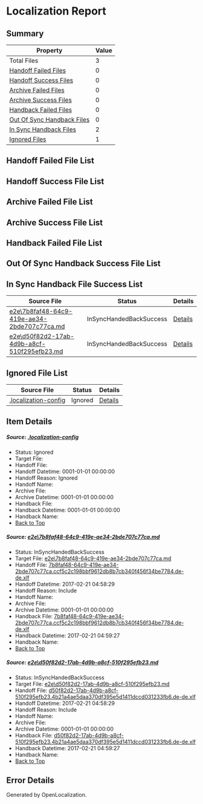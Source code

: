 # <a name='report-top'></a> Localization Report

## Summary
 Property | Value 
 -------- | ----- 
 Total Files | 3
[ Handoff Failed Files ](#handoff-failed-list)| 0
[ Handoff Success Files ](#handoff-success-list)| 0
[ Archive Failed Files ](#archive-failed-list)| 0
[ Archive Success Files ](#archive-success-list)| 0
[ Handback Failed Files ](#handback-failed-list)| 0
[ Out Of Sync Handback Files ](#outofsync-handback-success-list)| 0
[ In Sync Handback Files ](#insync-handback-success-list)| 2
[ Ignored Files ](#ignored-list)| 1

## <a name='handoff-failed-list'></a> Handoff Failed File List

## <a name='handoff-success-list'></a> Handoff Success File List

## <a name='archive-failed-list'></a> Archive Failed File List

## <a name='archive-success-list'></a> Archive Success File List

## <a name='handback-failed-list'></a> Handback Failed File List

## <a name='outofsync-handback-success-list'></a> Out Of Sync Handback Success File List

## <a name='insync-handback-success-list'></a> In Sync Handback File Success List
 Source File | Status | Details 
 ----------- | ------ | ------- 
 [e2e\7b8faf48-64c9-419e-ae34-2bde707c77ca.md](https://github.com/OpenLocalizationTestOrg/ol-test4/blob/c2c7dc53cb90eeac678aca694c5a0cd0d4cfa015/e2e/7b8faf48-64c9-419e-ae34-2bde707c77ca.md) | InSyncHandedBackSuccess | [Details](#79231ed1751ac87642ff29ab1712902cd519cb0c1)
 [e2e\d50f82d2-17ab-4d9b-a8cf-510f295efb23.md](https://github.com/OpenLocalizationTestOrg/ol-test4/blob/c2c7dc53cb90eeac678aca694c5a0cd0d4cfa015/e2e/d50f82d2-17ab-4d9b-a8cf-510f295efb23.md) | InSyncHandedBackSuccess | [Details](#e9991c7c3e7275cbf9709d4a96ed772f5f6090c52)

## <a name='ignored-list'></a> Ignored File List
 Source File | Status | Details 
 ----------- | ------ | ------- 
 [.localization-config](https://github.com/OpenLocalizationTestOrg/ol-test4/blob/c2c7dc53cb90eeac678aca694c5a0cd0d4cfa015/.localization-config) | Ignored | [Details](#cb0632cf59c1387fc1742bfb9fa3c47f87e2e5c90)

## Item Details
##### <a name='cb0632cf59c1387fc1742bfb9fa3c47f87e2e5c90'></a> Source: [.localization-config](https://github.com/OpenLocalizationTestOrg/ol-test4/blob/c2c7dc53cb90eeac678aca694c5a0cd0d4cfa015/.localization-config)
* Status: Ignored
* Target File: 
* Handoff File: 
* Handoff Datetime: 0001-01-01 00:00:00
* Handoff Reason: Ignored
* Handoff Name: 
* Archive File: 
* Archive Datetime: 0001-01-01 00:00:00
* Handback File: 
* Handback Datetime: 0001-01-01 00:00:00
* Handback Name: 
* [Back to Top](#report-top)

##### <a name='79231ed1751ac87642ff29ab1712902cd519cb0c1'></a> Source: [e2e\7b8faf48-64c9-419e-ae34-2bde707c77ca.md](https://github.com/OpenLocalizationTestOrg/ol-test4/blob/c2c7dc53cb90eeac678aca694c5a0cd0d4cfa015/e2e/7b8faf48-64c9-419e-ae34-2bde707c77ca.md)
* Status: InSyncHandedBackSuccess
* Target File: [e2e\7b8faf48-64c9-419e-ae34-2bde707c77ca.md](https://github.com/OpenLocalizationTestOrg/ol-test4-dede/blob/9365c6cb8dd947072a7abae14a4a1ac987e172e6/e2e/7b8faf48-64c9-419e-ae34-2bde707c77ca.md)
* Handoff File: [7b8faf48-64c9-419e-ae34-2bde707c77ca.ccf5c2c198bbf9612db8b7cb340f456f34be7784.de-de.xlf](https://github.com/OpenLocalizationTestOrg/ol-test4-handoff/blob/e5ddad87edef436e6b01f161ddf464414a0268b8/ol-handoff/OpenLocalizationTestOrg/ol-test4-dede/xinjiang/ht/7b8faf48-64c9-419e-ae34-2bde707c77ca.ccf5c2c198bbf9612db8b7cb340f456f34be7784.de-de.xlf)
* Handoff Datetime: 2017-02-21 04:58:29
* Handoff Reason: Include
* Handoff Name: 
* Archive File: 
* Archive Datetime: 0001-01-01 00:00:00
* Handback File: [7b8faf48-64c9-419e-ae34-2bde707c77ca.ccf5c2c198bbf9612db8b7cb340f456f34be7784.de-de.xlf](https://github.com/OpenLocalizationTestOrg/ol-test4-handback/blob/f480a5dbaf6eb48469e9327da58cc8ce8a44770f/ol-handback/OpenLocalizationTestOrg/ol-test4-dede/xinjiang/ht/7b8faf48-64c9-419e-ae34-2bde707c77ca.ccf5c2c198bbf9612db8b7cb340f456f34be7784.de-de.xlf)
* Handback Datetime: 2017-02-21 04:59:27
* Handback Name: 
* [Back to Top](#report-top)

##### <a name='e9991c7c3e7275cbf9709d4a96ed772f5f6090c52'></a> Source: [e2e\d50f82d2-17ab-4d9b-a8cf-510f295efb23.md](https://github.com/OpenLocalizationTestOrg/ol-test4/blob/c2c7dc53cb90eeac678aca694c5a0cd0d4cfa015/e2e/d50f82d2-17ab-4d9b-a8cf-510f295efb23.md)
* Status: InSyncHandedBackSuccess
* Target File: [e2e\d50f82d2-17ab-4d9b-a8cf-510f295efb23.md](https://github.com/OpenLocalizationTestOrg/ol-test4-dede/blob/9365c6cb8dd947072a7abae14a4a1ac987e172e6/e2e/d50f82d2-17ab-4d9b-a8cf-510f295efb23.md)
* Handoff File: [d50f82d2-17ab-4d9b-a8cf-510f295efb23.4b21a4ae5daa370df395e5d1411dccd031233fb6.de-de.xlf](https://github.com/OpenLocalizationTestOrg/ol-test4-handoff/blob/e5ddad87edef436e6b01f161ddf464414a0268b8/ol-handoff/OpenLocalizationTestOrg/ol-test4-dede/xinjiang/ht/d50f82d2-17ab-4d9b-a8cf-510f295efb23.4b21a4ae5daa370df395e5d1411dccd031233fb6.de-de.xlf)
* Handoff Datetime: 2017-02-21 04:58:29
* Handoff Reason: Include
* Handoff Name: 
* Archive File: 
* Archive Datetime: 0001-01-01 00:00:00
* Handback File: [d50f82d2-17ab-4d9b-a8cf-510f295efb23.4b21a4ae5daa370df395e5d1411dccd031233fb6.de-de.xlf](https://github.com/OpenLocalizationTestOrg/ol-test4-handback/blob/f480a5dbaf6eb48469e9327da58cc8ce8a44770f/ol-handback/OpenLocalizationTestOrg/ol-test4-dede/xinjiang/ht/d50f82d2-17ab-4d9b-a8cf-510f295efb23.4b21a4ae5daa370df395e5d1411dccd031233fb6.de-de.xlf)
* Handback Datetime: 2017-02-21 04:59:27
* Handback Name: 
* [Back to Top](#report-top)


## Error Details

Generated by OpenLocalization.
